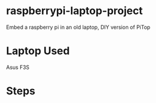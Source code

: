 # raspberrypi-laptop-project
Embed a raspberry pi in an old laptop, DIY version of PiTop

# Laptop Used
Asus F3S

# Steps

